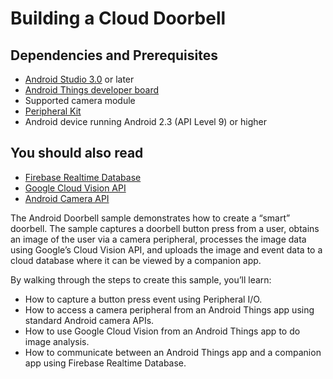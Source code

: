 # Building a Cloud Doorbell

## Dependencies and Prerequisites

*   [Android Studio 3.0](https://developer.android.google.cn/studio/index.html) or later
*   [Android Things developer board](https://developer.android.google.cn/things/hardware/developer-kits.html)
*   Supported camera module
*   [Peripheral Kit](https://developer.android.google.cn/things/hardware/developer-kits.html#featured_peripherals)
*   Android device running Android 2.3 (API Level 9) or higher

## You should also read

*   [Firebase Realtime Database](https://firebase.google.cn/docs/database/)
*   [Google Cloud Vision API](https://cloud.google.com/vision/)
*   [Android Camera API](https://developer.android.google.cn/reference/android/hardware/camera2/package-summary.html)

The Android Doorbell sample demonstrates how to create a “smart” doorbell. The sample captures a doorbell button press from a user, obtains an image of the user via a camera peripheral, processes the image data using Google’s Cloud Vision API, and uploads the image and event data to a cloud database where it can be viewed by a companion app.

By walking through the steps to create this sample, you’ll learn:

*   How to capture a button press event using Peripheral I/O.
*   How to access a camera peripheral from an Android Things app using standard Android camera APIs.
*   How to use Google Cloud Vision from an Android Things app to do image analysis.
*   How to communicate between an Android Things app and a companion app using Firebase Realtime Database.

